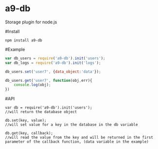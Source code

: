 # a9-db
Storage plugin for node.js

#Install

```
npm install a9-db
```

#Example
```js
var db_users = require('a9-db').init('users');
var db_logs = require('a9-db').init('logs');

db_users.set('user7', {data_object:'data'});

db_users.get('user7', function(obj,err){
    console.log(obj);
})

```

#API
```
var db = require('a9-db').init('users');
//will return the database object
```
```
db.set(key, value);
//will set value for a key in the database in the db variable
```
```
db.get(key, callback);
//will read the value from the key and will be returned in the first parameter of the callback function, (data variable in the example)
```
